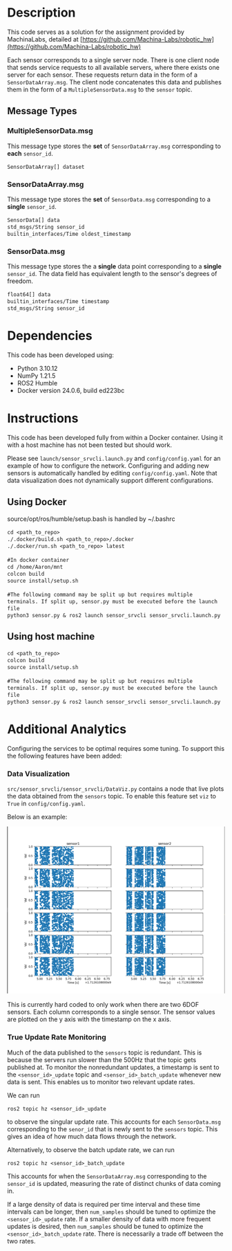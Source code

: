 # Description

This code serves as a solution for the assignment provided by MachinaLabs, detailed at [https://github.com/Machina-Labs/robotic_hw](https://github.com/Machina-Labs/robotic_hw)

Each sensor corresponds to a single server node. There is one client node that sends service requests to all available servers, where there exists one server for each sensor. These requests return data in the form of a `SensorDataArray.msg`. The client node concatenates this data and publishes them in the form of a `MultipleSensorData.msg` to the `sensor` topic.

## Message Types

### MultipleSensorData.msg

This message type stores the **set** of `SensorDataArray.msg` corresponding to **each** `sensor_id`.

```
SensorDataArray[] dataset
```

### SensorDataArray.msg

This message type stores the **set** of `SensorData.msg` corresponding to a **single** `sensor_id`.

```
SensorData[] data
std_msgs/String sensor_id
builtin_interfaces/Time oldest_timestamp
```

### SensorData.msg

This message type stores the a **single** data point corresponding to a **single** `sensor_id`. The data field has equivalent length to the sensor's degrees of freedom.

```
float64[] data
builtin_interfaces/Time timestamp
std_msgs/String sensor_id
```

# Dependencies

This code has been developed using:

* Python 3.10.12
* NumPy 1.21.5
* ROS2 Humble
* Docker version 24.0.6, build ed223bc

# Instructions

This code has been developed fully from within a Docker container. Using it with a host machine has not been tested but should work.

Please see `launch/sensor_srvcli.launch.py`  and `config/config.yaml` for an example of how to configure the network. Configuring and adding new sensors is automatically handled by editing `config/config.yaml`. Note that data visualization does not dynamically support different configurations.

## Using Docker

source/opt/ros/humble/setup.bash is handled by ~/.bashrc

```
cd <path_to_repo>
./.docker/build.sh <path_to_repo>/.docker 
./.docker/run.sh <path_to_repo> latest

#In docker container
cd /home/Aaron/mnt
colcon build
source install/setup.sh

#The following command may be split up but requires multiple terminals. If split up, sensor.py must be executed before the launch file
python3 sensor.py & ros2 launch sensor_srvcli sensor_srvcli.launch.py 
```

## Using host machine

```
cd <path_to_repo>
colcon build
source install/setup.sh

#The following command may be split up but requires multiple terminals. If split up, sensor.py must be executed before the launch file
python3 sensor.py & ros2 launch sensor_srvcli sensor_srvcli.launch.py 
```

# Additional Analytics

Configuring the services to be optimal requires some tuning. To support this the following features have been added:

### Data Visualization

`src/sensor_srvcli/sensor_srvcli/DataViz.py` contains a node that live plots the data obtained from the `sensors` topic. To enable this feature set `viz` to `True` in `config/config.yaml`.

Below is an example:

<img src="https://github.com/malkstik/Aaron-Robotic-Soln/blob/master/_images/CorrectLivePlot.png?raw=true" alt="drawing" width="600"/>

This is currently hard coded to only work when there are two 6DOF sensors. Each column corresponds to a single sensor. The sensor values are plotted on the y axis with the timestamp on the x axis.

### True Update Rate Monitoring

Much of the data published to the `sensors` topic is redundant. This is because the servers run slower than the 500Hz that the topic gets published at. To monitor the nonredundant updates, a timestamp is sent to the `<sensor_id>_update` topic  and `<sensor_id>_batch_update` whenever new data is sent. This enables us to monitor two relevant update rates.

We can run

```
ros2 topic hz <sensor_id>_update
```

to observe the singular update rate. This accounts for each `SensorData.msg `corresponding to the `senor_id` that is newly sent to the `sensors` topic. This gives an idea of how much data flows through the network.

Alternatively, to observe the batch update rate, we can run

```
ros2 topic hz <sensor_id>_batch_update
```

This accounts for when the `SensorDataArray.msg` corresponding to the `sensor_id` is updated, measuring the rate of distinct chunks of data coming in.

If a large density of data is required per time interval and these time intervals can be longer, then `num_samples` should be tuned to optimize the `<sensor_id>_update` rate. If a smaller density of data with more frequent updates is desired, then `num_samples` should be tuned to optimize the `<sensor_id>_batch_update` rate. There is necessarily a trade off between the two rates.
